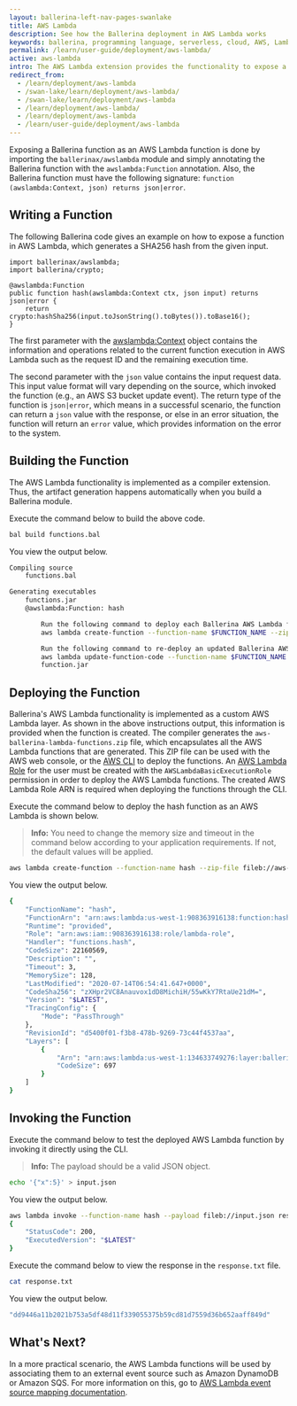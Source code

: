 ```yaml
---
layout: ballerina-left-nav-pages-swanlake
title: AWS Lambda
description: See how the Ballerina deployment in AWS Lambda works
keywords: ballerina, programming language, serverless, cloud, AWS, Lambda
permalink: /learn/user-guide/deployment/aws-lambda/
active: aws-lambda
intro: The AWS Lambda extension provides the functionality to expose a Ballerina function as an AWS Lambda function.
redirect_from:
  - /learn/deployment/aws-lambda
  - /swan-lake/learn/deployment/aws-lambda/
  - /swan-lake/learn/deployment/aws-lambda
  - /learn/deployment/aws-lambda/
  - /learn/deployment/aws-lambda
  - /learn/user-guide/deployment/aws-lambda
---
```


Exposing a Ballerina function as an AWS Lambda function is done by importing the `ballerinax/awslambda` module and simply annotating the Ballerina function with the `awslambda:Function` annotation. Also, the Ballerina function must have the following signature: `function (awslambda:Context, json) returns json|error`. 

## Writing a Function

The following Ballerina code gives an example on how to expose a function in AWS Lambda, which generates a SHA256 hash from the given input. 

```ballerina
import ballerinax/awslambda;
import ballerina/crypto;

@awslambda:Function
public function hash(awslambda:Context ctx, json input) returns json|error {
    return crypto:hashSha256(input.toJsonString().toBytes()).toBase16();
}
```

The first parameter with the [awslambda:Context](/learn/api-docs/ballerina/#/awslambda/classes/Context) object contains the information and operations related to the current function execution in AWS Lambda such as the request ID and the remaining execution time. 

The second parameter with the `json` value contains the input request data. This input value format will vary depending on the source, which invoked the function (e.g., an AWS S3 bucket update event). The return type of the function is `json|error`, which means in a successful scenario, the function can return a `json` value with the response, or else in an error situation, the function will return an `error` value, which provides information on the error to the system.

## Building the Function

The AWS Lambda functionality is implemented as a compiler extension. Thus, the artifact generation happens automatically when you build a Ballerina module. 

Execute the command below to build the above code. 

```bash
bal build functions.bal 
```
You view the output below.

```bash
Compiling source
	functions.bal

Generating executables
	functions.jar
	@awslambda:Function: hash

        Run the following command to deploy each Ballerina AWS Lambda function:
        aws lambda create-function --function-name $FUNCTION_NAME --zip-file fileb:///aws-ballerina-lambda-functions.zip --handler function.$FUNCTION_NAME --runtime provided --role $LAMBDA_ROLE_ARN --layers arn:aws:lambda:$REGION_ID:134633749276:layer:ballerina-jre11:6 --memory-size 512 --timeout 10

        Run the following command to re-deploy an updated Ballerina AWS Lambda function:
        aws lambda update-function-code --function-name $FUNCTION_NAME --zip-file fileb://aws-ballerina-lambda-functions.zip
        function.jar
```

## Deploying the Function

Ballerina's AWS Lambda functionality is implemented as a custom AWS Lambda layer. As shown in the above instructions output, this information is provided when the function is created. The compiler generates the `aws-ballerina-lambda-functions.zip` file, which encapsulates all the AWS Lambda functions that are generated. This ZIP file can be used with the AWS web console, or the [AWS CLI](https://docs.aws.amazon.com/codedeploy/latest/userguide/getting-started-configure-cli.html) to deploy the functions. An [AWS Lambda Role](https://console.aws.amazon.com/iam/home?#/roles) for the user must be created with the `AWSLambdaBasicExecutionRole` permission in order to deploy the AWS Lambda functions. The created AWS Lambda Role ARN is required when deploying the functions through the CLI.

Execute the command below to deploy the hash function as an AWS Lambda is shown below. 

>**Info:** You need to change the memory size and timeout in the command below according to your application requirements. If not, the default values will be applied.

```bash
aws lambda create-function --function-name hash --zip-file fileb://aws-ballerina-lambda-functions.zip --handler functions.hash --runtime provided --role arn:aws:iam::908363916138:role/lambda-role --layers arn:aws:lambda:us-west-1:134633749276:layer:ballerina-jre11:6
```

You view the output below.

```bash
{
    "FunctionName": "hash",
    "FunctionArn": "arn:aws:lambda:us-west-1:908363916138:function:hash",
    "Runtime": "provided",
    "Role": "arn:aws:iam::908363916138:role/lambda-role",
    "Handler": "functions.hash",
    "CodeSize": 22160569,
    "Description": "",
    "Timeout": 3,
    "MemorySize": 128,
    "LastModified": "2020-07-14T06:54:41.647+0000",
    "CodeSha256": "zXHpr2VC8Anauvox1dD8MichiH/55wKkY7RtaUe21dM=",
    "Version": "$LATEST",
    "TracingConfig": {
        "Mode": "PassThrough"
    },
    "RevisionId": "d5400f01-f3b8-478b-9269-73c44f4537aa",
    "Layers": [
        {
            "Arn": "arn:aws:lambda:us-west-1:134633749276:layer:ballerina-jre11:6",
            "CodeSize": 697
        }
    ]
}
```

## Invoking the Function

Execute the command below to test the deployed AWS Lambda function by invoking it directly using the CLI. 

>**Info:** The payload should be a valid JSON object.

```bash
echo '{"x":5}' > input.json
```

You view the output below.

```bash
aws lambda invoke --function-name hash --payload fileb://input.json response.txt 
{
    "StatusCode": 200,
    "ExecutedVersion": "$LATEST"
}
```

Execute the command below to view the response in the `response.txt` file.

```bash
cat response.txt 
```

You view the output below.

```bash
"dd9446a11b2021b753a5df48d11f339055375b59cd81d7559d36b652aaff849d"
```

## What's Next?

In a more practical scenario, the AWS Lambda functions will be used by associating them to an external event source such as Amazon DynamoDB or Amazon SQS. For more information on this, go to [AWS Lambda event source mapping documentation](https://docs.aws.amazon.com/lambda/latest/dg/invocation-eventsourcemapping.html).

<style> #tree-expand-all , #tree-collapse-all, .cTocElements {display:none;} .cGitButtonContainer {padding-left: 40px;} </style>
